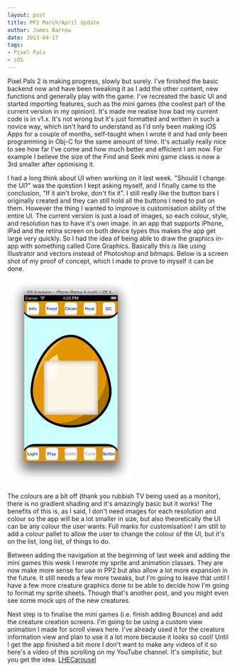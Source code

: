 ```yaml
---
layout: post
title: PP2 March/April Update
author: James Barrow
date: 2013-04-17
tags:
- Pixel Pals
- iOS
---
```


Pixel Pals 2 is making progress, slowly but surely. I've finished the basic backend now and have been tweaking it as I add the other content, new functions and generally play with the game. I've recreated the basic UI and started importing features, such as the mini games (the coolest part of the current version in my opinion). It's made me realise how bad my current code is in v1.x. It's not wrong but it's just formatted and written in such a novice way, which isn't hard to understand as I'd only been making iOS Apps for a couple of months, self-taught when I wrote it and had only been programming in Obj-C for the same amount of time. It's actually really nice to see how far I've come and how much better and efficient I am now. For example I believe the size of the Find and Seek mini game class is now a 3rd smaller after optimising it.

<!-- READMORE -->

I had a long think about UI when working on it last week. "Should I change the UI?" was the question I kept asking myself, and I finally came to the conclusion, "If it ain't broke, don't fix it". I still really like the button bars I originally created and they can still hold all the buttons I need to put on them. However the thing I wanted to improve is customisation ability of the entire UI. The current version is just a load of images, so each colour, style, and resolution has to have it's own image. In an app that supports iPhone, iPad and the retina screen on both device types this makes the app get large very quickly. So I had the idea of being able to draw the graphics in-app with something called Core Graphics. Basically this is like using Illustrator and vectors instead of Photoshop and bitmaps. Below is a screen shot of my proof of concept, which I made to prove to myself it can be done.

<img alt="PP CoreGraphics Proof" src="/assets/pixel-pals/PP-CoreGraphics-Proof.png" width="286" height="464"/>

The colours are a bit off (thank you rubbish TV being used as a monitor), there is no gradient shading and it's amazingly basic but it works! The benefits of this is, as I said, I don't need images for each resolution and colour so the app will be a lot smaller in size, but also theoretically the UI can be any colour the user wants. Full marks for customisation! I am still to add a colour pallet to allow the user to change the colour of the UI, but it's on the list, long list, of things to do.

Between adding the navigation at the beginning of last week and adding the mini games this week I rewrote my sprite and animation classes. They are now make more sense for use in PP2 but also allow a lot more expansion in the future. It still needs a few more tweaks, but I'm going to leave that until I have a few more creature graphics done to be able to decide how I'm going to format my sprite sheets. Though that's another post, and you might even see some mock ups of the new creatures.

Next step is to finalise the mini games (i.e. finish adding Bounce) and add the creature creation screens. I'm going to be using a custom view animation I made for scroll views here. I've already used it for the creature information view and plan to use it a lot more because it looks so cool! Until I get the app finished a bit more I don't want to make any videos of it so here's a video of this scrolling on my YouTube channel. It's simplistic, but you get the idea. <a href="http://youtu.be/2nxQCaKhPmw" target="_blank">LHECarousel</a>
